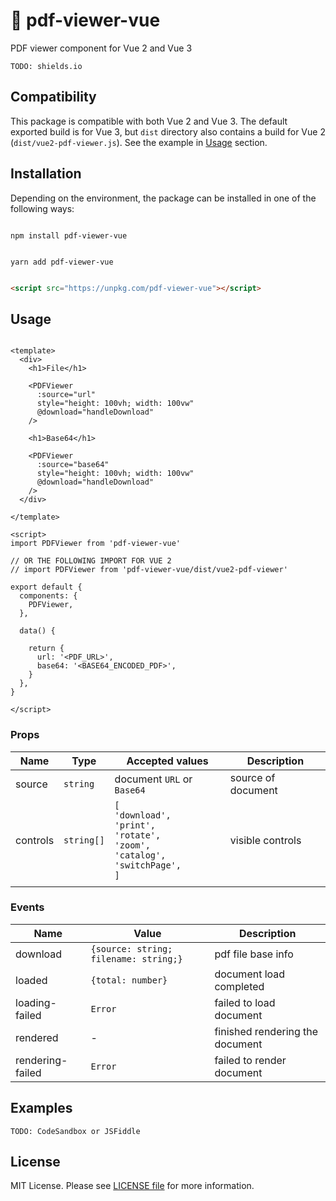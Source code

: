 # 📄 pdf-viewer-vue

  

PDF viewer component for Vue 2 and Vue 3

```
TODO: shields.io
```

  

## Compatibility

  

This package is compatible with both Vue 2 and Vue 3. The default exported build is for Vue 3, but `dist` directory also contains a build for Vue 2 (`dist/vue2-pdf-viewer.js`). See the example in [Usage](#usage) section.

  

## Installation

  

Depending on the environment, the package can be installed in one of the following ways:

  

```shell

npm install pdf-viewer-vue

```

  

```shell

yarn add pdf-viewer-vue

```

  

```html

<script src="https://unpkg.com/pdf-viewer-vue"></script>

```

  

## Usage

  

```vue

<template>
  <div>
    <h1>File</h1>

    <PDFViewer
      :source="url"
      style="height: 100vh; width: 100vw"
      @download="handleDownload"
    />

    <h1>Base64</h1>

    <PDFViewer
      :source="base64"
      style="height: 100vh; width: 100vw"
      @download="handleDownload"
    />
  </div>

</template>

<script>
import PDFViewer from 'pdf-viewer-vue'

// OR THE FOLLOWING IMPORT FOR VUE 2
// import PDFViewer from 'pdf-viewer-vue/dist/vue2-pdf-viewer'

export default {
  components: {
    PDFViewer,
  },

  data() {

    return {
      url: '<PDF_URL>',
      base64: '<BASE64_ENCODED_PDF>',
    }
  },
}

</script>

```

  

### Props

  | Name     | Type       | Accepted values                                                                                                 | Description        |
  | -------- | ---------- | --------------------------------------------------------------------------------------------------------------- | ------------------ |
  | source   | `string`   | document `URL` or `Base64`                                                                                      | source of document |
  | controls | `string[]` | `[`<br/>`'download',`<br/>`'print',`<br/>`'rotate',`<br/>`'zoom',`<br/>`'catalog',`<br/>`'switchPage',`<br/>`]` | visible controls   |
  |          |            |                                                                                                                 |                    |


  

### Events

  
  | Name             | Value                                 | Description                     |
  | ---------------- | ------------------------------------- | ------------------------------- |
  | download         | `{source: string; filename: string;}` | pdf file base info              |
  | loaded           | `{total: number}`                     | document load completed      |
  | loading-failed   | `Error`                               | failed to load document         |
  | rendered         | -                                     | finished rendering the document |
  | rendering-failed | `Error`                               | failed to render document       |


  

## Examples

  
```
TODO: CodeSandbox or JSFiddle
```

  

## License

  

MIT License. Please see [LICENSE file](LICENSE) for more information.